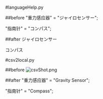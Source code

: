 #languageHelp.py

##before
"重力感应器" = "ジャイロセンサー";

"指南针" = "コンパス";

##after
ジャイロセンサー

コンパス

#csv2local.py

##before
![csvShot.png](https://upload-images.jianshu.io/upload_images/3018612-97af4880f027ec3a.png?imageMogr2/auto-orient/strip%7CimageView2/2/w/1240)

##after
"重力感应器" = "Gravity Sensor";

"指南针" = "Compass";

